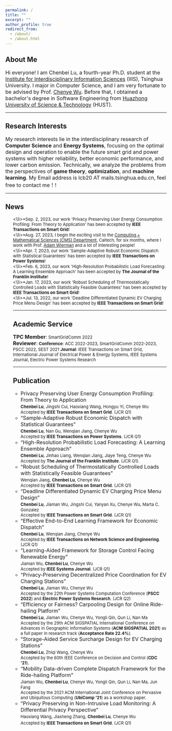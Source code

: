 ```yaml
---
permalink: /
title: ""
excerpt: ""
author_profile: true
redirect_from: 
  - /about/
  - /about.html
---
```


## About Me ##
<font size=3>Hi everyone! I am Chenbei Lu, a fourth-year Ph.D. student at the <a href="https://iiis.tsinghua.edu.cn/en/about/" target="_blank">Institute for Interdisciplinary Information Sciences</a> (IIIS), Tsinghua University. I major in Computer Science, and I am very fortunate to be advised by Prof. <a href="http://www.wuchenye.cn/" target="_blank">Chenye Wu</a>. Before that, I obtained a bachelor's degree in Software Engineering from <a href="https://english.hust.edu.cn/" target="_blank">Huazhong University of Science & Technology</a> (HUST).</font>

---
## Research Interests ##
<font size=3> My research interests lie in the interdisciplinary research of <b>Computer Science</b> and <b>Energy Systems</b>, focusing on the optimal design and operation to enable the future smart grid and power systems with higher reliability, better economic performance, and lower carbon emission. Technically, we analyze the problems from the perspectives of <b>game theory</b>, <b>optimization</b>, and <b>machine learning</b>. My Email address is lcb20 AT mails.tsinghua.edu.cn, feel free to contact me！!</font>

---
## News ##
<ul>
  <\li><font size=2>*Sep. 2, 2023, our work 'Privacy Preserving User Energy Consumption Profiling: From Theory to Application' has been accepted by <b>IEEE Transactions on Smart Grid</b>!</font> <br>
<\li><font size=2>*Aug. 27, 2023, I begin the exciting visit to the <a href="https://www.cms.caltech.edu/" target="_blank">Computing + Mathematical Sciences (CMS) Department</a>, Caltech, for six months, where I work with Prof. <a href="https://adamwierman.com/" target="_blank">Adam Wierman</a> and a lot of interesting people!</font> <br>
<\li><font size=2>*Apr. 7, 2023, our work 'Sample-Adaptive Robust Economic Dispatch with Statistical Guarantees' has been accepted by <b>IEEE Transactions on Power Systems</b>!</font> <br>
<\li><font size=2>*Feb. 6, 2023, our work 'High-Resolution Probabilistic Load Forecasting: A Learning Ensemble Approach' has been accepted by <b>The Journal of the Franklin Institute</b>!</font> <br>
<\li><font size=2>*Jan. 17, 2023, our work 'Robust Scheduling of Thermostatically Controlled Loads with Statistically Feasible Guarantees' has been accepted by <b>IEEE Transactions on Smart Grid</b>!</font> <br>
<\li><font size=2>*Jul. 13, 2022, our work 'Deadline Differentiated Dynamic EV Charging Price Menu Design' has been accepted by <b>IEEE Transactions on Smart Grid</b>!</font> <br>


---
## Academic Service ##
<font size=3><b>TPC Member</b>:</font> <font size=2>SmartGridComm 2022 </font>  <br>
<font size=3><b>Reviewer</b>:</font> <font size=2><b>Conference</b>:  ACC 2022-2023, SmartGridComm 2022-2023, PSCC 2022, SEST 2021</font> <font size=2><b>Journal</b>:  IEEE Transactions on Smart Grid, International Journal of Electrical Power & Energy Systems, IEEE Systems Journal, Electric Power Systems Research </font>
  
---
## Publication ##
<ul>
  <li><font size=3>Privacy Preserving User Energy Consumption Profiling: From Theory to Application<font size=3>  <br>
  <font size=2> <b>Chenbei Lu</b>, Jingshi Cui, Haoxiang Wang, Hongyu Yi, Chenye Wu<font size=2> <br>
    <font size=2>Accepted by <b>IEEE Transactions on Smart Grid</b>. (JCR Q1)<font size=2>
  <li><font size=3>“Sample-Adaptive Robust Economic Dispatch with Statistical Guarantees”<font size=3>  <br>
    <font size=2> <b>Chenbei Lu</b>, Nan Gu, Wenqian Jiang, Chenye Wu<font size=2> <br>
    <font size=2>Accepted by <b>IEEE Transactions on Power Systems</b>. (JCR Q1)<font size=2>
  <li><font size=3>“High-Resolution Probabilistic Load Forecasting: A Learning Ensemble Approach”<font size=3>  <br>
    <font size=2> <b>Chenbei Lu</b>, Jinhao Liang, Wenqian Jiang, Jiaye Teng, Chenye Wu<font size=2> <br>
    <font size=2>Accepted by <b>The Journal of the Franklin Institute</b>. (JCR Q1)<font size=2>.
  <li><font size=3>“Robust Scheduling of Thermostatically Controlled Loads with Statistically Feasible Guarantees”<font size=3>  <br>
    <font size=2> Wenqian Jiang, <b>Chenbei Lu</b>, Chenye Wu<font size=2> <br>
    <font size=2>Accepted by <b>IEEE Transactions on Smart Grid</b>. (JCR Q1)<font size=2>
  <li><font size=3>“Deadline Differentiated Dynamic EV Charging Price Menu Design”<font size=3>  <br>
    <font size=2> <b>Chenbei Lu</b>, Jiaman Wu, Jingshi Cui, Yanyan Xu, Chenye Wu, Marta C. Gonzalez<font size=2> <br>
    <font size=2>Accepted by <b>IEEE Transactions on Smart Grid</b>. (JCR Q1)<font size=2>
      <li><font size=3>“Effective End-to-End Learning Framework for Economic Dispatch”<font size=3>  <br>
    <font size=2> <b>Chenbei Lu</b>, Wenqian Jiang, Chenye Wu<font size=2> <br>
    <font size=2>Accepted by <b>IEEE Transactions on Network Science and Engineering</b>. (JCR Q1)<font size=2>
      <li><font size=3>“Learning-Aided Framework for Storage Control Facing Renewable Energy”<font size=3>  <br>
    <font size=2> Jiaman Wu, <b>Chenbei Lu</b>, Chenye Wu<font size=2> <br>
    <font size=2>Accepted by <b>IEEE Systems Journal</b>. (JCR Q1)<font size=2>
      <li><font size=3>“Privacy-Preserving Decentralized Price Coordination for EV Charging Stations”<font size=3>  <br>
    <font size=2><b>Chenbei Lu</b>, Jiaman Wu, Chenye Wu<font size=2> <br>
    <font size=2>Accepted by the 22th Power Systems Computation Conference (<b>PSCC 2022</b>) and <b>Electric Power Systems Research</b>. (JCR Q2)<font size=2>
      <li><font size=3>“Efficiency or Fairness? Carpooling Design for Online Ride-hailing Platform”<font size=3>  <br>
    <font size=2><b>Chenbei Lu</b>, Jiaman Wu, Chenye Wu, Yongli Qin, Qun Li, Nan Ma<font size=2> <br>
    <font size=2>Accepted by the 29th ACM SIGSPATIAL International Conference on Advances in Geographic Information Systems (<b>ACM SIGSPATIAL 2021</b>) as a full paper in research track (<b>Acceptance Rate 22.4%</b>).<font size=2>
      <li><font size=3>“Storage-Aided Service Surcharge Design for EV Charging Stations”<font size=3>  <br>
    <font size=2><b>Chenbei Lu</b>, Zhiqi Wang, Chenye Wu<font size=2> <br>
    <font size=2>Accepted by the 60th IEEE Conference on Decision and Control (<b>CDC '21</b>).<font size=2>
      <li><font size=3>“Mobility Data-driven Complete Dispatch Framework for the Ride-hailing Platform”<font size=3><br>
    <font size=2>Jiaman Wu, <b>Chenbei Lu</b>, Chenye Wu, Yongli Qin, Qun Li, Nan Ma, Jun Fang<font size=2><br>
    <font size=2>Accepted by the 2021 ACM International Joint Conference on Pervasive and Ubiquitous Computing (<b>UbiComp '21</b>) as a workshop paper.</font>
      <li><font size=3>“Privacy Preserving in Non-Intrusive Load Monitoring: A Differential Privacy Perspective”<font size=3><br>
    <font size=2>Haoxiang Wang, Jiasheng Zhang, <b>Chenbei Lu</b>, Chenye Wu</font><br>
    <font size=2>Accepted by <b>IEEE Transactions on Smart Grid</b>. (JCR Q1)</font>









